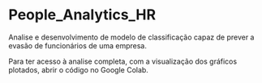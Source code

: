 # People_Analytics_HR
Analise e desenvolvimento de modelo de classificação capaz de prever a evasão de funcionários de uma empresa.

Para ter acesso à analise completa, com a visualização dos gráficos plotados, abrir o código no Google Colab. 
